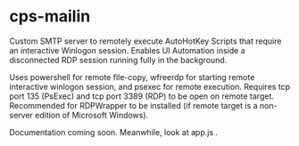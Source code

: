 cps-mailin
==========

Custom SMTP server to remotely execute AutoHotKey Scripts that require an interactive Winlogon session.
Enables UI Automation inside a disconnected RDP session running fully in the background.

Uses powershell for remote file-copy, wfreerdp for starting remote interactive winlogon session, and psexec for remote execution.
Requires tcp port 135 (PsExec) and tcp port 3389 (RDP) to be open on remote target.
Recommended for RDPWrapper to be installed (if remote target is a non-server edition of Microsoft Windows).

Documentation coming soon. Meanwhile, look at app.js .
